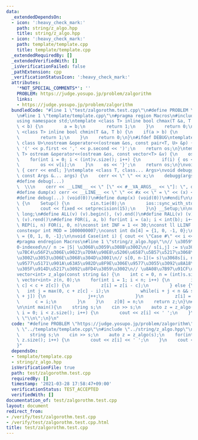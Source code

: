 ```yaml
---
data:
  _extendedDependsOn:
  - icon: ':heavy_check_mark:'
    path: string/z_algo.hpp
    title: string/z_algo.hpp
  - icon: ':heavy_check_mark:'
    path: template/template.cpp
    title: template/template.cpp
  _extendedRequiredBy: []
  _extendedVerifiedWith: []
  _isVerificationFailed: false
  _pathExtension: cpp
  _verificationStatusIcon: ':heavy_check_mark:'
  attributes:
    '*NOT_SPECIAL_COMMENTS*': ''
    PROBLEM: https://judge.yosupo.jp/problem/zalgorithm
    links:
    - https://judge.yosupo.jp/problem/zalgorithm
  bundledCode: "#line 1 \"test/zalgorothm.test.cpp\"\n#define PROBLEM \"https://judge.yosupo.jp/problem/zalgorithm\"\
    \n#line 1 \"template/template.cpp\"\n#pragma region Macros\n#include <bits/stdc++.h>\n\
    using namespace std;\ntemplate <class T> inline bool chmax(T &a, T b) {\n    if(a\
    \ < b) {\n        a = b;\n        return 1;\n    }\n    return 0;\n}\ntemplate\
    \ <class T> inline bool chmin(T &a, T b) {\n    if(a > b) {\n        a = b;\n\
    \        return 1;\n    }\n    return 0;\n}\n#ifdef DEBUG\ntemplate <class T,\
    \ class U>\nostream &operator<<(ostream &os, const pair<T, U> &p) {\n    os <<\
    \ '(' << p.first << ',' << p.second << ')';\n    return os;\n}\ntemplate <class\
    \ T> ostream &operator<<(ostream &os, const vector<T> &v) {\n    os << '{';\n\
    \    for(int i = 0; i < (int)v.size(); i++) {\n        if(i) { os << ','; }\n\
    \        os << v[i];\n    }\n    os << '}';\n    return os;\n}\nvoid debugg()\
    \ { cerr << endl; }\ntemplate <class T, class... Args>\nvoid debugg(const T &x,\
    \ const Args &... args) {\n    cerr << \" \" << x;\n    debugg(args...);\n}\n\
    #define debug(...)                                                           \
    \  \\\n    cerr << __LINE__ << \" [\" << #__VA_ARGS__ << \"]: \", debugg(__VA_ARGS__)\n\
    #define dump(x) cerr << __LINE__ << \" \" << #x << \" = \" << (x) << endl\n#else\n\
    #define debug(...) (void(0))\n#define dump(x) (void(0))\n#endif\n\nstruct Setup\
    \ {\n    Setup() {\n        cin.tie(0);\n        ios::sync_with_stdio(false);\n\
    \        cout << fixed << setprecision(15);\n    }\n} __Setup;\n\nusing ll = long\
    \ long;\n#define ALL(v) (v).begin(), (v).end()\n#define RALL(v) (v).rbegin(),\
    \ (v).rend()\n#define FOR(i, a, b) for(int i = (a); i < int(b); i++)\n#define\
    \ REP(i, n) FOR(i, 0, n)\nconst int INF = 1 << 30;\nconst ll LLINF = 1LL << 60;\n\
    constexpr int MOD = 1000000007;\nconst int dx[4] = {1, 0, -1, 0};\nconst int dy[4]\
    \ = {0, 1, 0, -1};\n\nvoid Case(int i) { cout << \"Case #\" << i << \": \"; }\n\
    #pragma endregion Macros\n#line 1 \"string/z_algo.hpp\"\n// \u3059\u3079\u3066\
    0-indexed\n// n := |S| \u3068\u3059\u308B\u3002\n// s[i,j] := s\u306E[i,j]\u306E\
    \u7BC4\u56F2\u306E\u9023\u7D9A\u90E8\u5206\u6587\u5B57\u5217\u3068\u3059\u308B\
    \u3002\u3053\u306E\u3068\u304D\u3001\n// s[0, n-1](= s)\u3068s[i, n-1]\u306E\u6700\
    \u9577\u5171\u901A\u63A5\u982D\u8F9E\u306E\u9577\u3055\u3092\u8A18\u9332\u3057\
    \u305F\u914D\u5217\u3092\u8FD4\u3059\u3002\n// \u8A08\u7B97\u91CF\u306FO(|S|)\n\
    vector<int> z_algo(const string &s) {\n    int c = 0, n = (int)s.size();\n   \
    \ vector<int> z(n, 0);\n    for(int i = 1; i < n; i++) {\n        if(i + z[i -\
    \ c] < c + z[c]) {\n            z[i] = z[i - c];\n        } else {\n         \
    \   int j = max(0, c + z[c] - i);\n            while(i + j < n && s[j] == s[i\
    \ + j]) {\n                j++;\n            }\n            z[i] = j;\n      \
    \      c = i;\n        }\n    }\n    z[0] = n;\n    return z;\n}\n#line 4 \"test/zalgorothm.test.cpp\"\
    \n\nint main(){\n    string s;\n    cin >> s;\n    auto z = z_algo(s);\n    for(int\
    \ i = 0; i < z.size(); i++) {\n        cout << z[i] << ' ';\n    }\n    cout <<\
    \ \"\\n\";\n}\n"
  code: "#define PROBLEM \"https://judge.yosupo.jp/problem/zalgorithm\"\n#include\
    \ \"../template/template.cpp\"\n#include \"../string/z_algo.hpp\"\n\nint main(){\n\
    \    string s;\n    cin >> s;\n    auto z = z_algo(s);\n    for(int i = 0; i <\
    \ z.size(); i++) {\n        cout << z[i] << ' ';\n    }\n    cout << \"\\n\";\n\
    }"
  dependsOn:
  - template/template.cpp
  - string/z_algo.hpp
  isVerificationFile: true
  path: test/zalgorothm.test.cpp
  requiredBy: []
  timestamp: '2021-03-28 17:58:47+09:00'
  verificationStatus: TEST_ACCEPTED
  verifiedWith: []
documentation_of: test/zalgorothm.test.cpp
layout: document
redirect_from:
- /verify/test/zalgorothm.test.cpp
- /verify/test/zalgorothm.test.cpp.html
title: test/zalgorothm.test.cpp
---
```

